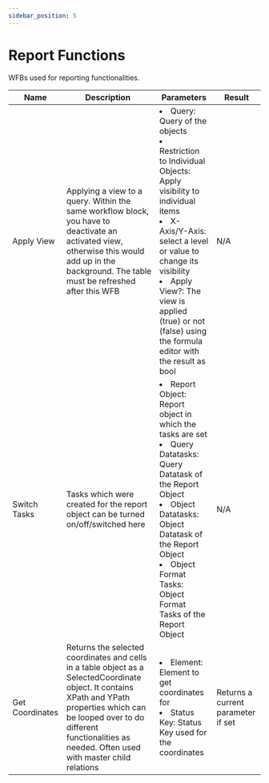 ```yaml
---
sidebar_position: 5
---
```


# Report Functions

WFBs used for reporting functionalities.

| Name            | Description                                                                                                                                                                                                                                     | Parameters                                                                                                                                                                                                                                                                                                     | Result                             |
| --------------- | ----------------------------------------------------------------------------------------------------------------------------------------------------------------------------------------------------------------------------------------------- | -------------------------------------------------------------------------------------------------------------------------------------------------------------------------------------------------------------------------------------------------------------------------------------------------------------- | ---------------------------------- |
| Apply View      | Applying a view to a query. Within the same workflow block, you have to deactivate an activated view, otherwise this would add up in the background. The table must be refreshed after this WFB                                                | <li>Query: Query of the objects </li><li>Restriction to Individual Objects: Apply visibility to individual items</li><li>X-Axis/Y-Axis: select a level or value to change its visibility</li><li>Apply View?: The view is applied (true) or not (false) using the formula editor with the result as bool </li> |                      N/A              |
| Switch Tasks    | Tasks which were created for the report object can be turned on/off/switched here                                                                                                                                                              | <li>Report Object: Report object in which the tasks are set </li> <li>Query Datatasks: Query Datatask of the Report Object </li><li>Object Datatasks: Object Datatask of the Report Object </li><li>Object Format Tasks: Object Format Tasks of the Report Object </li>                                        |             N/A                       |
| Get Coordinates | Returns the selected coordinates and cells in a table object as a SelectedCoordinate object. It contains XPath and YPath properties which can be looped over to do different functionalities as needed. Often used with master child relations | <li>Element: Element to get coordinates for </li><li>Status Key: Status Key used for the coordinates </li>                                                                                                                                                                                                     | Returns a current parameter if set |
